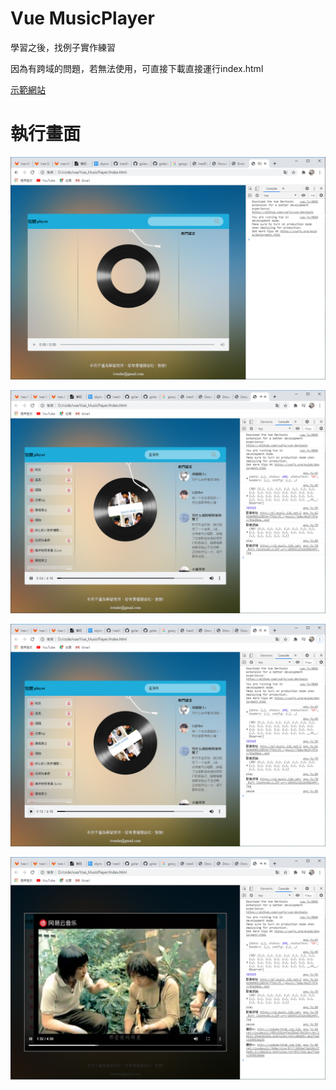 # Vue MusicPlayer

學習之後，找例子實作練習

因為有跨域的問題，若無法使用，可直接下載直接運行index.html

[示範網站](https://ivesshe.github.io/Vue_MusicPlayer/)

# 執行畫面

![image](./images_readme/20200908110853.png)

![image](./images_readme/20200908114337.png)

![image](./images_readme/20200908114347.png)

![image](./images_readme/20200908114428.png)